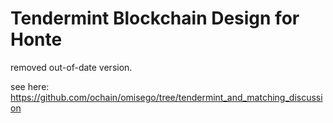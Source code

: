 # Tendermint Blockchain Design for Honte

removed out-of-date version.

see here: https://github.com/ochain/omisego/tree/tendermint_and_matching_discussion
